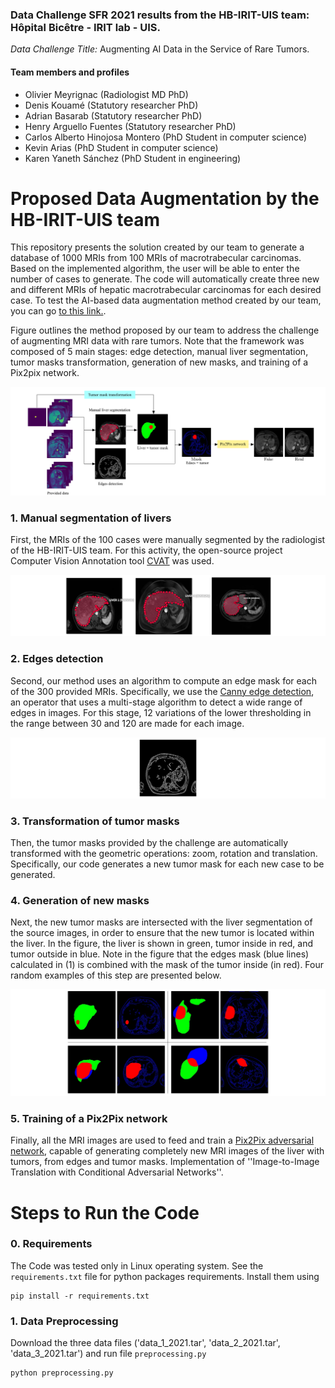 ### Data Challenge SFR 2021 results from the **HB-IRIT-UIS team:** Hôpital Bicêtre - IRIT lab - UIS.

*Data Challenge Title:* Augmenting AI Data in the Service of Rare Tumors.

#### Team members and profiles
- Olivier Meyrignac (Radiologist MD PhD)
- Denis Kouamé (Statutory researcher PhD)
- Adrian Basarab (Statutory researcher PhD)
- Henry Arguello Fuentes (Statutory researcher PhD)
- Carlos Alberto Hinojosa Montero (PhD Student in computer science)
- Kevin Arias (PhD Student in computer science)
- Karen Yaneth Sánchez (PhD Student in engineering)

# Proposed Data Augmentation by the HB-IRIT-UIS team

This repository presents the solution created by our team to generate a database of 1000 MRIs from 100 MRIs of macrotrabecular carcinomas.
Based on the implemented algorithm, the user will be able to enter the number of cases to generate. The code will automatically create three new and different MRIs of hepatic macrotrabecular carcinomas for each desired case. To test the AI-based data augmentation method created by our team, you can go [to this link.]().

Figure outlines the method proposed by our team to address the challenge of augmenting MRI data with rare tumors.
Note that the framework was composed of 5 main stages: edge detection, manual liver segmentation, tumor masks transformation, generation of new masks, and training of a Pix2pix network.

![framework](figs/framework.png)


### 1. Manual segmentation of livers

First, the MRIs of the 100 cases were manually segmented by the radiologist of the HB-IRIT-UIS team. For this activity, the open-source project Computer Vision Annotation tool [CVAT](https://cvat.org/auth/login) was used.

![fig2](figs/FIG2_livers.png)

### 2. Edges detection

Second, our method uses an algorithm to compute an edge mask for each of the 300 provided MRIs. Specifically, we use the [Canny edge detection](https://github.com/csbanon/canny-edge-detector), an operator that uses a multi-stage algorithm to detect a wide range of edges in images. For this stage, 12 variations of the lower thresholding in the range between 30 and 120 are made for each image.

![edges](figs/edges.png)


### 3. Transformation of tumor masks

Then, the tumor masks provided by the challenge are automatically transformed with the geometric operations: zoom, rotation and translation. Specifically, our code generates a new tumor mask for each new case to be generated.

### 4. Generation of new masks

Next, the new tumor masks are intersected with the liver segmentation of the source images, in order to ensure that the new tumor is located within the liver. In the figure, the liver is shown in green, tumor inside in red, and tumor outside in blue. Note in the figure that the edges mask (blue lines) calculated in (1) is combined with the mask of the tumor inside (in red). Four random examples of this step are presented below.

![fig1](figs/FIG1.png)

### 5. Training of a Pix2Pix network

Finally, all the MRI images are used to feed and train a [Pix2Pix adversarial network](https://arxiv.org/abs/1611.07004), capable of generating completely new MRI images of the liver with tumors, from edges and tumor masks. Implementation of ''Image-to-Image Translation with Conditional Adversarial Networks''.


# Steps to Run the Code
### 0. Requirements
The Code was tested only in Linux operating system. See the `requirements.txt` file for python packages requirements. Install them using
```
pip install -r requirements.txt
```
### 1. Data Preprocessing
Download the three data files ('data_1_2021.tar', 'data_2_2021.tar', 'data_3_2021.tar') and run file `preprocessing.py`
```
python preprocessing.py
```
 
